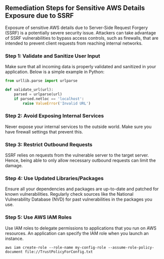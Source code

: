 

## Remediation Steps for Sensitive AWS Details Exposure due to SSRF
Exposure of sensitive AWS details due to Server-Side Request Forgery (SSRF) is a potentially severe security issue. Attackers can take advantage of SSRF vulnerabilities to bypass access controls, such as firewalls, that are intended to prevent client requests from reaching internal networks.

### Step 1: Validate and Sanitize User Input
Make sure that all incoming data is properly validated and sanitized in your application. Below is a simple example in Python:

```python
from urllib.parse import urlparse

def validate_url(url):
    parsed = urlparse(url)
    if parsed.netloc == 'localhost':
        raise ValueError('Invalid URL')
```

### Step 2: Avoid Exposing Internal Services
Never expose your internal services to the outside world. Make sure you have firewall settings that prevent this.

### Step 3: Restrict Outbound Requests
SSRF relies on requests from the vulnerable server to the target server. Hence, being able to only allow necessary outbound requests can limit the damage.

### Step 4: Use Updated Libraries/Packages
Ensure all your dependencies and packages are up-to-date and patched for known vulnerabilities. Regularly check sources like the National Vulnerability Database (NVD) for past vulnerabilities in the packages you use.

### Step 5: Use AWS IAM Roles
Use IAM roles to delegate permissions to applications that you run on AWS resources. An application can specify the IAM role when you launch an instance.

```shell
aws iam create-role --role-name my-config-role --assume-role-policy-document file://TrustPolicyForConfig.txt
```
